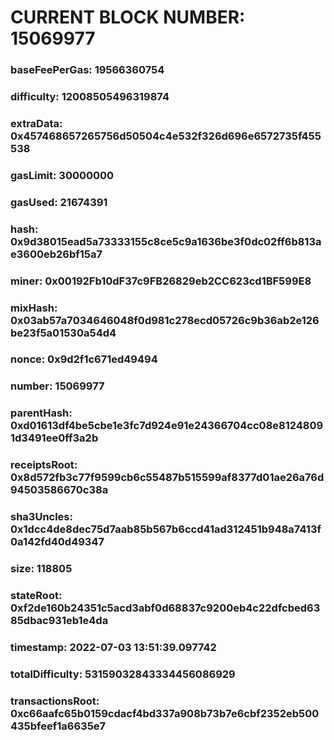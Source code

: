# CURRENT BLOCK NUMBER: 15069977

### baseFeePerGas: 19566360754
### difficulty: 12008505496319874
### extraData: 0x457468657265756d50504c4e532f326d696e6572735f455538
### gasLimit: 30000000
### gasUsed: 21674391
### hash: 0x9d38015ead5a73333155c8ce5c9a1636be3f0dc02ff6b813ae3600eb26bf15a7
### miner: 0x00192Fb10dF37c9FB26829eb2CC623cd1BF599E8
### mixHash: 0x03ab57a7034646048f0d981c278ecd05726c9b36ab2e126be23f5a01530a54d4
### nonce: 0x9d2f1c671ed49494
### number: 15069977
### parentHash: 0xd01613df4be5cbe1e3fc7d924e91e24366704cc08e81248091d3491ee0ff3a2b
### receiptsRoot: 0x8d572fb3c77f9599cb6c55487b515599af8377d01ae26a76d94503586670c38a
### sha3Uncles: 0x1dcc4de8dec75d7aab85b567b6ccd41ad312451b948a7413f0a142fd40d49347
### size: 118805
### stateRoot: 0xf2de160b24351c5acd3abf0d68837c9200eb4c22dfcbed6385dbac931eb1e4da
### timestamp: 2022-07-03 13:51:39.097742
### totalDifficulty: 53159032843334456086929
### transactionsRoot: 0xc66aafc65b0159cdacf4bd337a908b73b7e6cbf2352eb500435bfeef1a6635e7
